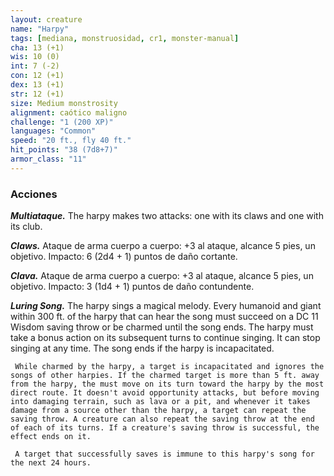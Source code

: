 ```yaml
---
layout: creature
name: "Harpy"
tags: [mediana, monstruosidad, cr1, monster-manual]
cha: 13 (+1)
wis: 10 (0)
int: 7 (-2)
con: 12 (+1)
dex: 13 (+1)
str: 12 (+1)
size: Medium monstrosity
alignment: caótico maligno
challenge: "1 (200 XP)"
languages: "Common"
speed: "20 ft., fly 40 ft."
hit_points: "38 (7d8+7)"
armor_class: "11"
---
```


### Acciones

***Multiataque.*** The harpy makes two attacks: one with its claws and one with its club.

***Claws.*** Ataque de arma cuerpo a cuerpo: +3 al ataque, alcance 5 pies, un objetivo. Impacto: 6 (2d4 + 1) puntos de daño cortante.

***Clava.*** Ataque de arma cuerpo a cuerpo: +3 al ataque, alcance 5 pies, un objetivo. Impacto: 3 (1d4 + 1) puntos de daño contundente.

***Luring Song.*** The harpy sings a magical melody. Every humanoid and giant within 300 ft. of the harpy that can hear the song must succeed on a DC 11 Wisdom saving throw or be charmed until the song ends. The harpy must take a bonus action on its subsequent turns to continue singing. It can stop singing at any time. The song ends if the harpy is incapacitated.

     While charmed by the harpy, a target is incapacitated and ignores the songs of other harpies. If the charmed target is more than 5 ft. away from the harpy, the must move on its turn toward the harpy by the most direct route. It doesn't avoid opportunity attacks, but before moving into damaging terrain, such as lava or a pit, and whenever it takes damage from a source other than the harpy, a target can repeat the saving throw. A creature can also repeat the saving throw at the end of each of its turns. If a creature's saving throw is successful, the effect ends on it.

     A target that successfully saves is immune to this harpy's song for the next 24 hours.